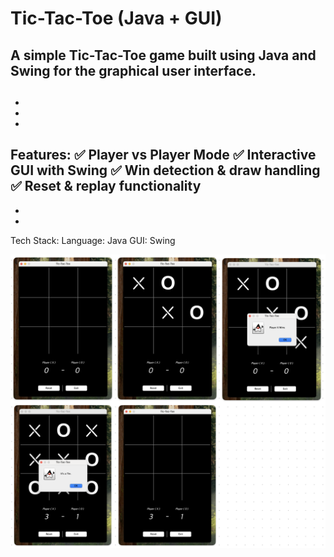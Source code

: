 
<h1>Tic-Tac-Toe (Java + GUI) </h1>

<h2>A simple Tic-Tac-Toe game built using Java and Swing for the graphical user interface.</h2>
<h2></h2>
<h2></h2>
<h2></h2>

-
-
-
Features:
✅ Player vs Player Mode
✅ Interactive GUI with Swing
✅ Win detection & draw handling
✅ Reset & replay functionality
-
-
-
Tech Stack:
Language: Java
GUI: Swing



  






![image alt](https://github.com/nishwan810/Tic-Tac_Toe-Game-in-JAVA/blob/703c2e3e689de334428d6e83fa3976394b4bb694/Screenshot%202025-03-10%20at%2002.53.13.png)
